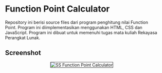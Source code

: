 # Function Point Calculator

Repository ini berisi source files dari program penghitung nilai Function Point. Program ini diimplementasikan menggunakan HTML, CSS dan JavaScript. Program ini dibuat untuk memenuhi tugas mata kuliah Rekayasa Perangkat Lunak.

## Screenshot

<p align="center">
  <img src="https://i.ibb.co/vqCkDYW/SS-Function-Point-Calculator.png" alt="SS Function Point Calculator" border="1">
</p>
